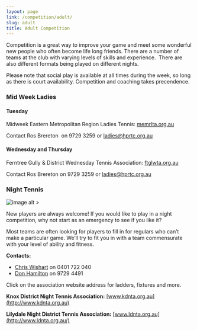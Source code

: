 ```yaml
---
layout: page
link: /competition/adult/
slug: adult
title: Adult Competition
---
```


Competition is a great way to improve your game and meet some wonderful new people who often become life long friends. There are a number of teams at the club with varying levels of skills and experience.  There are also different formats being played on different nights.

Please note that social play is available at all times during the week, so long as there is court availability. Competition and coaching takes precendence.

### Mid Week Ladies

#### Tuesday

Midweek Eastern Metropolitan Region Ladies Tennis: [memrlta.org.au](http://memrlta.org.au)

Contact Ros Brereton  on 9729 3259 or [ladies@hprtc.org.au](mailto:ladies@hprtc.org.au)

#### Wednesday and Thursday

Ferntree Gully & District Wednesday Tennis Association: [ftglwta.org.au](http://ftglwta.org.au)

Contact Ros Brereton on 9729 3259 or [ladies@hprtc.org.au](mailto:ladies@hprtc.org.au)

### Night Tennis

![image alt >](/media/DSC_7835.jpg)

New players are always welcome! If you would like to play in a night competition, why not start as an emergency to see if you like it?

Most teams are often looking for players to fill in for regulars who can’t make a particular game. We’ll try to fit you in with a team commensurate with your level of ability and fitness.

**Contacts:**

  * [Chris Wishart](mailto:night@hprtc.org.au) on 0401 722 040 
  * [Don Hamilton](mailto:night1@hprtc.org.au) on 9729 4491

Click on the association website address for ladders, fixtures and more.

**Knox District Night Tennis Association:** [www.kdnta.org.au](http://www.kdnta.org.au)

**Lilydale Night District Tennis Association:** [www.ldnta.org.au](http://www.ldnta.org.au/)









